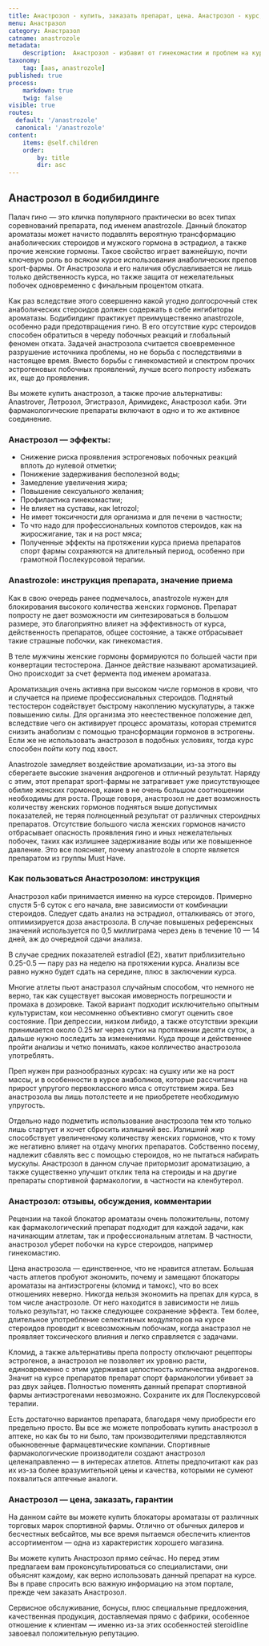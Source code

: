 ```yaml
---
title: Анастрозол - купить, заказать препарат, цена. Анастрозол - курс, применение, отзывы, побочные эффекты.
menu: Анастразол
category: Анастразол
catname: anastrozole
metadata:
    description:  Анастрозол - избавит от гинекомастии и проблем на курсах с тестсотеронами, сустаноном, метано. Выгодно купить фирменный анастрозол в магазине спортивной фармакологии steroidline.com
taxonomy:
    tag: [aas, anastrozole]
published: true
process:
    markdown: true
    twig: false
visible: true
routes:
  default: '/anastrozole'
  canonical: '/anastrozole'
content:
    items: @self.children
    order:
        by: title
        dir: asc
---
```


## Анастрозол в бодибилдинге

Палач гино — это кличка популярного практически во всех типах
соревнований препарата, под именем anastrozole. Данный блокатор ароматазы может начисто подавлять вероятную трансформацию анаболических стероидов и мужского гормона в эстрадиол, а также прочие женские гормоны. Такое свойство играет важнейшую, почти ключевую роль во всяком курсе использования анаболических препов sport-фармы. От Анастрозола и его наличия обуславливается не лишь только действенность курса, но также защита от нежелательных побочек одновременно с финальным процентом отката.

Как раз вследствие этого совершенно какой угодно долгосрочный стек анаболических стероидов должен содержать в себе ингибиторы ароматазы. Бодибилдинг практикует преимущественно anastrozole, особенно ради предотвращения гино. В его отсутствие курс стероидов способен обратиться в череду побочных реакций и глобальный феномен отката. Задачей анастрозола считается своевременное разрушение источника проблемы, но не борьба с последствиями в настоящее время. Вместо борьбы с гинекомастией и
спектром прочих эстрогеновых побочных проявлений, лучше всего попросту избежать их, еще до проявления.

Вы можете купить анастрозол, а также прочие альтернативы: Anastrover, Летрозол, Эгистразол, Аримидекс, Анастрозол каби. Эти фармакологические препараты включают в одно и то же активное соединение.

### Анастрозол — эффекты:

-   Снижение риска проявления эстрогеновых побочных реакций вплоть до нулевой отметки;
-   Понижение задерживания бесполезной воды;
-   Замедление увеличения жира;
-   Повышение сексуального желания;
-   Профилактика гинекомастии;
-   Не влияет на суставы, как letrozol;
-   Не имеет токсичности для организма и для печени в частности;
-   То что надо для профессиональных компотов стероидов, как на
    жиросжигание, так и на рост мяса;
-   Полученные эффекты на протяжении курса приема препаратов спорт фармы сохраняются на длительный период, особенно при грамотной Послекурсовой терапии.

### Anastrozole: инструкция препарата, значение приема

Как в свою очередь ранее подмечалось, anastrozole нужен для
блокирования высокого количества женских гормонов. Препарат попросту не дает возможности им синтезироваться в большом размере, это благоприятно влияет на эффективность от курса, действенность препаратов, общее состояние, а также отбрасывает такие страшные побочки, как гинекомастия.

В теле мужчины женские гормоны формируются по большей части при
конвертации тестостерона. Данное действие называют ароматизацией. Оно происходит за счет фермента под именем ароматаза.

Ароматизация очень активна при высоком числе гормонов в крови, что и случается на приеме профессиональных стероидов. Поднятый тестостерон содействует быстрому накоплению мускулатуры, а также повышению силы. Для организма это неестественное положение дел, вследствие чего он активирует процесс ароматазы, которая стремится снизить анаболизм с помощью трансформации гормонов в эстрогены. Если же не использовать анастрозол в подобных условиях, тогда курс способен пойти коту под хвост.

Anastrozole замедляет воздействие ароматизации, из-за этого вы
сберегаете высокие значения андрогенов и отличный результат. Наряду с этим, этот препарат sport-фармы не затрагивает уже присутствующее обилие женских гормонов, какие в не очень большом соотношении необходимы для роста. Проще говоря, анастрозол не дает возможность количеству женских гормонов подняться выше допустимых показателей, не теряя полноценный результат от различных стероидных препаратов. Отсутствие большого числа женских гормонов начисто отбрасывает опасность проявления гино и иных нежелательных побочек, таких как излишнее задерживание воды или же повышенное давление. Это все поясняет, почему anastrozole в спорте является препаратом из группы Must Have.

### Как пользоваться Анастрозолом: инструкция

Анастрозол каби принимается именно на курсе стероидов. Примерно спустя 5-6 суток с его начала, вне зависимости от комбинации стероидов. Следует сдать анализ на эстрадиол, отталкиваясь от этого, оптимизируется доза анастрозола. В случае повышеных референсных значений используется по 0,5 миллиграма через день в течение 10 — 14 дней, аж до очередной сдачи анализа.

В случае средних показателей estradiol (Е2), хватит приблизительно
0.25-0.5 — пару раз на неделю на протяжении курса. Анализы все равно нужно будет сдать на середине, плюс в заключении курса.

Многие атлеты пьют анастразол случайным способом, что немного не верно, так как существует высокая имоверность погрешности и промаха в дозировке. Такой вариант подходит исключительно опытным культуристам, кои несомненно объективно смогут оценить свое состояние. При депрессии, низком либидо, а также отсутствии эрекции принимается около 0.25 мг через сутки на протяжении
десяти суток, а дальше нужно последить за изменениями. Куда проще и действеннее пройти анализы и четко понимать, какое колличество анастрозола употреблять.

Преп нужен при разнообразных курсах: на сушку или же на рост массы, и в особенности в курсе анаболиков, которые рассчитаны на прирост упругого первоклассного мяса с отсутствием жира. Без анастрозола вы лишь потолстеете и не приобретете необходимую упругость.

Отдельно надо подметить использование анастрозола тем кто только лишь стартует и хочет сбросить излишний вес. Излишний жир способствует увеличенному количеству женских гормонов, что к тому же негативно влияет на отдачу многих препаратов. Собственно посему, надлежит сбавлять вес с помощью стероидов, но не пытаться набирать мускулы. Анастрозол в данном случае притормозит ароматизацию, а также существенно улучшит отклик тела на стероиды и на другие препараты спортивной фармакологии, в частности на кленбутерол.

### Анастрозол: отзывы, обсуждения, комментарии

Рецензии на такой блокатор ароматазы очень положительны, потому как фармакологический препарат подходит для каждой задачи, как начинающим атлетам, так и профессиональным атлетам. В частности, анастрозол уберет побочки на курсе стероидов, например гинекомастию.

Цена анастрозола — единственное, что не нравится атлетам. Большая часть атлетов пробуют экономить, почему и замещают блокаторы ароматазы на антиэстрогены (кломид и тамокс), что во всех отношениях неверно.
Никогда нельзя экономить на препах для курса, в том числе анастрозоле. От него находится в зависимости не лишь только результат, но также следующее сохранение эффекта. Тем более, длительное употребление селективных модуляторов на курсе стероидов проводит к всевозможным побочкам, когда анастразол
не проявляет токсического влияния и легко справляется с задачами.

Кломид, а также альтернативы препа попросту отключают рецепторы
эстрогенов, а анастрозол не позволяет их уровню расти, единовременно с этим удерживая целостность количества андрогенов. Значит на курсе препаратов препарат спорт фармакологии убивает за раз двух зайцев. Полностью поменять данный препарат спортивной фармы антиэстрогенами невозможно. Сохраните их для Послекурсовой терапии.

Есть достаточно вариантов препарата, благодаря чему приобрести его
предельно просто. Вы все же можете попробовать купить анастрозол в аптеке, но как бы то ни было, там производителями представляются обыкновенные фармацевтические компании. Cпортивные фармакологические производители создают анастрозол целенаправленно — в интересах атлетов. Атлеты предпочитают как раз их из-за более вразумительной цены и качества, которыми не сумеют похвалиться аптечные аналоги.

### Анастрозол — цена, заказать, гарантии

На данном сайте вы можете купить блокаторы ароматазы от различных
торговых марок спортивной фармы. Отлично от обычных дилеров и бесчестных вебсайтов, мы все время пытаемся обеспечить клиентов ассортиментом — одна из характеристик хорошего магазина.

Вы можете купить Анастрозол прямо сейчас. Но перед этим предлагаем вам проконсультироваться со специалистами, они объяснят каждому, как верно использовать данный препарат на курсе. Вы в праве спросить всю важную информацию на этом портале, прежде чем заказать Анастрозол.

Сервисное обслуживание, бонусы, плюс специальные предложения,
качественная продукция, доставляемая прямо с фабрики, особенное отношение к клиентам — именно из-за этих особенностей steroidline завоевал положительную репутацию.

